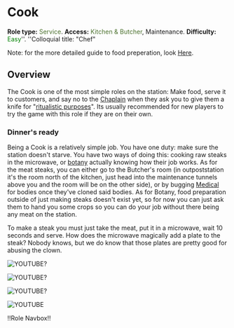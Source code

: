 # Cook
**Role type:** <font color= "#4e7331">Service</font>. **Access:** <font color="#4e7331">Kitchen & Butcher</font>, Maintenance. **Difficulty:** <font color="Green">Easy</font>''. ''Colloquial title: "Chef"

Note: for the more detailed guide to food preperation, look [Here](Guide-to-Food-and-Drink.md).




## Overview


The Cook is one of the most simple roles on the station: Make food, serve it to customers, and say no to the [Chaplain](Chaplain.md) when they ask you to give them a knife for "[ritualistic purposes](Battle-royale.md)". Its usually recommended for new players to try the game with this role if they are on their own.


### Dinner's ready


Being a Cook is a relatively simple job. You have one duty: make sure the station doesn't starve. You have two ways of doing this: cooking raw steaks in the microwave, or [botany](Botanist.md) actually knowing how their job works. As for the meat steaks, you can either go to the Butcher's room (in outpoststation it's the room north of the kitchen, just head into the maintenance tunnels above you and the room will be on the other side), or by bugging [Medical](Medical-Doctor.md) for bodies once they've cloned said bodies. As for Botany, food preparation outside of just making steaks doesn't exist yet, so for now you can just ask them to hand you some crops so you can do your job without there being any meat on the station.

To make a steak you must just take the meat, put it in a microwave, wait 10 seconds and serve. How does the microwave magically add a plate to the steak? Nobody knows, but we do know that those plates are pretty good for abusing the clown.

![YOUTUBE](Jmj_ldi3www)?



![YOUTUBE](Apv7pyqd4gu)?



![YOUTUBE](Bfqrt7nq5a0)?



![YOUTUBE](Wdg9emc9wqo)









!!Role Navbox!!



